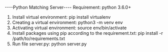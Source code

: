 ----Python Matching Server----
Requirement: python 3.6.0+

1. Install virtual environment:
  pip install virtualenv
2. Creating a virtual environment:
  python3 -m venv env
3. Activating virtual environment:
  source env/bin/activate
4. Install packages using pip according to the requirement.txt:
  pip install -r /path/to/requirements.txt
5. Run file server.py:
  python server.py
  
